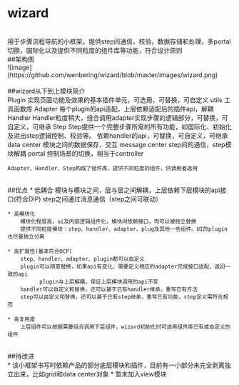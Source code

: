 # wizard
<br>
用于步骤流程导航的小框架，提供step间通信，校验，数据存储和处理，多portal切换，国际化以及提供不同粒度的组件库等功能，符合设计原则
<br>
##架构图<br>
![image](https://github.com/wenbering/wizard/blob/master/images/wizard.png)
<br>
<br>
##wizard从下到上模块简介<br>
	Plugin			实现页面功能及效果的基本插件单元，可选用，可替换，可自定义
	utils			工具函数库
	Adapter			每个plugin的api适配，上层依赖适配后的插件api，解耦
	Handler			Handler粒度稍大，组合调用adapter实现步骤的逻辑部分，可替换，可自定义，可继承
	Step			Step提供一个完整步骤所需的所有功能，如国际化、初始化及进出step逻辑控制、校验等。 依赖handler的api，可替换，可自定义，可继承
	data center 	        模块之间的数据保存、交互
	message center	        step间的通信，step模块解耦
	portal			控制场景的切换，相当于controller
	
	Adapter、Handler、Step构成了组件库，提供不同粒度的组件，供调用者选用
<br>
##优点
	* 低耦合
		模块与模块之间，层与层之间解耦，上层依赖下层模块的api接口(符合DIP)
		step之间通过消息通信（step之间可联动）
		
	* 高模块化
		模块化程度高，ui及内部逻辑组件化，模块间依赖接口，均可以被独立替换
		提供不同粒度模块：step、handler、adapter、plug及其他一些组件。UI的plugin也尽量独立分离
				
	* 高扩展性(基本符合OCP)
		step、handler、adapter、plugin都可以自定义
		plugin可以随意替换，如果api有变化，需要定义相应的adapter完成接口适配，返回一致的api
		      plugin与上层解耦，保证上层模块调用的api不变
		handler可以自定义和替换，还可以基于已有handler继承，重写已有方法
		step可以自定义和替换，还可以基于已有step继承，重写已有功能，step定义需符合规范
		
	* 高复用度
		上层组件可以根据需要组合调用下层组件，wizard初始化时可选用组件库已有或自定义的组件
<br>
##待改进<br>
	* 该小框架书写时依赖产品的部分底层模块和插件，目前有一小部分未完全剥离独立出来，比如grid和data center对象
	* 暂未加入view模块
